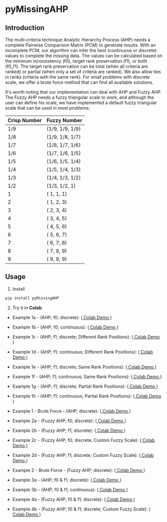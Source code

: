 # pyMissingAHP

## Introduction
The multi-criteria technique Analytic Hierarchy Process (AHP) needs a complete Pairwise Comparison Matrix (PCM) to generate results. With an incomplete PCM, our algorithm can infer the best (continuous or discrete) values to complete the missing data. The values can be calculated based on the minimum inconsistency (f0), target rank preservation (f1), or both (f0_f1). The target rank preservation can be total (when all criteria are ranked) or partial (when only a set of criteria are ranked). We also allow ties in ranks (criteria with the same rank). For small problems with discrete scale, we offer a brute force method that can find all available solutions.

It's worth noting that our implementation can deal with AHP and Fuzzy AHP. The Fuzzy AHP needs a fuzzy triangular scale to work, and although the user can define his scale, we have implemented a default fuzzy triangular scale that can be used in most problems:


| Crisp Number |   Fuzzy Number  | 
|--------------|-----------------|
|     1/9      | (1/9, 1/9, 1/9) |
|     1/8      | (1/9, 1/8, 1/7) |
|     1/7      | (1/8, 1/7, 1/6) |
|     1/6      | (1/7, 1/6, 1/5) |
|     1/5      | (1/6, 1/5, 1/4) |
|     1/4      | (1/5, 1/4, 1/3) |
|     1/3      | (1/4, 1/3, 1/2) |
|     1/2      | (1/3, 1/2,   1) |
|       1      | (  1,   1,   1) |
|       2      | (  1,   2,   3) |
|       3      | (  2,   3,   4) |
|       4      | (  3,   4,   5) |
|       5      | (  4,   5,   6) |
|       6      | (  5,   6,   7) |
|       7      | (  6,   7,   8) |
|       8      | (  7,   8,   9) |
|       9      | (  9,   9,   9) |


## Usage
1. Install

```bash
pip install pyMissingAHP
```

2. Try it in **Colab**:

- Example 1a - (AHP; f0; discrete): ([ Colab Demo ](https://colab.research.google.com/drive/11FoDq0i5WGY7IH1Kxf7FBboWGAk6Mw9A?usp=sharing))
- Example 1b - (AHP; f0; continuous): ([ Colab Demo ](https://colab.research.google.com/drive/1Jebj8Dqzm96DAmabF_i1RrS-d_-Au_YI?usp=sharing))
- Example 1c - (AHP; f1; discrete; Different Rank Positions): ([ Colab Demo ](https://colab.research.google.com/drive/1n9hcYCW85bK5qU_LpNyZcaTalSnvT-de?usp=sharing))
- Example 1d - (AHP; f1; continuous; Different Rank Positions): ([ Colab Demo ](https://colab.research.google.com/drive/1kB3nJl4jlSWUoviKZXblqMgIJk8iz_VA?usp=sharing))
- Example 1e - (AHP; f1; discrete; Same Rank Positions): ([ Colab Demo ](https://colab.research.google.com/drive/1D6ae7wgcZg-yNFr_gj5pmxEriL-oG09X?usp=sharing))
- Example 1f - (AHP; f1; continuous; Same Rank Positions): ([ Colab Demo ](https://colab.research.google.com/drive/1-wMDIPN4ZRgWX3JpyltUjpI8xiR-BKlh?usp=sharing))
- Example 1g - (AHP; f1; discrete; Partial Rank Positions): ([ Colab Demo ](https://colab.research.google.com/drive/1LScLnOoSFI4FMR5qMRuyykwIcnj_S2lU?usp=sharing))
- Example 1h - (AHP; f1; continuous; Partial Rank Positions): ([ Colab Demo ](https://colab.research.google.com/drive/1QjqU3uo0pnW4CuyTTmnaEyElpRdfDiE6?usp=sharing))
- Example 1  -  Brute Force - (AHP; discrete): ([ Colab Demo ](https://colab.research.google.com/drive/1y1tycNbDFxFYiSb3_BrHmP2dUnOOHIqG?usp=sharing))

- Example 2a - (Fuzzy AHP; f0; discrete): ([ Colab Demo ](https://colab.research.google.com/drive/1aBEP7lYbSvpHJxJGxYrg4QS4na8Jk49f?usp=sharing))
- Example 2b - (Fuzzy AHP; f1; discrete): ([ Colab Demo ](https://colab.research.google.com/drive/18aeD00Q2jmc_P6QSHGjuEKDUKeEoIiq4?usp=sharing))
- Example 2c - (Fuzzy AHP; f0; discrete; Custom Fuzzy Scale): ([ Colab Demo ](https://colab.research.google.com/drive/1vPBq4CzNXS503W-ANdW8-WYacdDgSOVr?usp=sharing))
- Example 2d - (Fuzzy AHP; f1; discrete; Custom Fuzzy Scale): ([ Colab Demo ](https://colab.research.google.com/drive/1sfpmhM7U3xvSKfGlbRlVNKhSszN4vAA4?usp=sharing))
- Example 2  -  Brute Force - (Fuzzy AHP; discrete): ([ Colab Demo ](https://colab.research.google.com/drive/1FmhWnZw3SA7sCGxLYLK6-ISsrYX9kEZU?usp=sharing))

- Example 3a - (AHP; f0 & f1; discrete): ([ Colab Demo ](https://colab.research.google.com/drive/1kDo5Ur0_xK2LzGmDOPd0kLjwQwuOKezE?usp=sharing))
- Example 3b - (AHP; f0 & f1; continuous): ([ Colab Demo ](https://colab.research.google.com/drive/1IwRxyxHXMEAAdDPSTr6yy8otEkv7l3kW?usp=sharing))

- Example 4a - (Fuzzy AHP; f0 & f1; discrete): ([ Colab Demo ](https://colab.research.google.com/drive/1_zRxMOmGgoEoiddF94383OHYq_ztF0nT?usp=sharing))
- Example 4b - (Fuzzy AHP; f0 & f1; discrete; Custom Fuzzy Scale): ([ Colab Demo ](https://colab.research.google.com/drive/1Jn6KElsYwN6W9IXR4XbBDy2AW6JYoh9t?usp=sharing))
